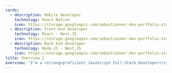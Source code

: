 ```yaml
---
cards:
  - description: Mobile developer
    technology: React Native
    icon: https://storage.googleapis.com/sebastianner-dev-portfolio-statics/phone-icon.svg
  - description: Front-end developer
    technology: React - Next.JS
    icon: https://storage.googleapis.com/sebastianner-dev-portfolio-statics/window.svg
  - description: Back-End developer
    technology: Node.JS - Nest.JS
    icon: https://storage.googleapis.com/sebastianner-dev-portfolio-statics/laptop.svg
title: Overview 🔎
overview: "I'm a <strong>proficient JavaScript Full-Stack Developer</strong> with a focus on building robust digital experiences using React, Next.js, and Nest.js. <br/><br/> Proficient across the JavaScript spectrum – including React, Next.js, TypeScript, Nest.js, and Node.js – I excel at transforming ideas into seamless, scalable, and user-centric solutions. <strong className='text-secondary-green'>Let's collaborate to bring your vision to life!</strong>"
---
```

